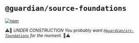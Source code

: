 # `@guardian/source-foundations`

[![npm](https://img.shields.io/npm/v/@guardian/source-foundations)](https://www.npmjs.com/package/@guardian/source-foundations)

⚠️🚧 _UNDER CONSTRUCTION You probably want [`@guardian/src-foundations`](https://www.npmjs.com/package/@guardian/src-foundations) for the moment._ 🚧⚠️
